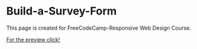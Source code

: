 # Build-a-Survey-Form

This page is created for FreeCodeCamp-Responsive Web Design Course.

[For the preview click!](https://u-uysal.github.io/Build-a-Survey-Form/)


